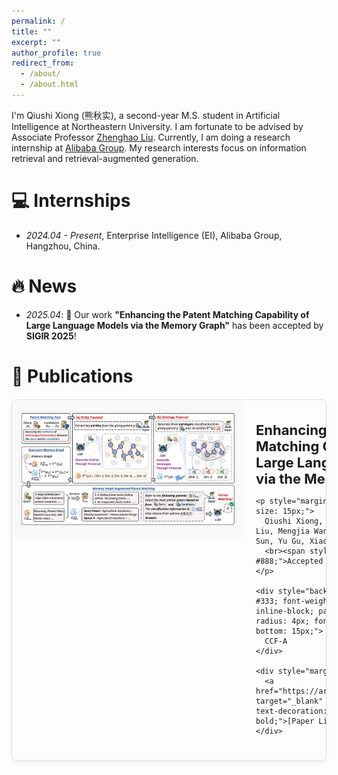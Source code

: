 ```yaml
---
permalink: /
title: ""
excerpt: ""
author_profile: true
redirect_from:
  - /about/
  - /about.html
---
```


I'm Qiushi Xiong (熊秋实), a second-year M.S. student in Artificial Intelligence at Northeastern University. I am fortunate to be advised by Associate Professor [Zhenghao Liu](https://edwardzh.github.io/). Currently, I am doing a research internship at [Alibaba Group](https://ali-home.alibaba.com/). My research interests focus on information retrieval and retrieval-augmented generation.

# 💻 Internships
- *2024.04 - Present*, Enterprise Intelligence (EI), Alibaba Group, Hangzhou, China.

# 🔥 News
- *2025.04*: 🎉 Our work **"Enhancing the Patent Matching Capability of Large Language Models via the Memory Graph"** has been accepted by **SIGIR 2025**!

# 📝 Publications

<div style="border: 1px solid #ddd; border-radius: 8px; overflow: hidden; max-width: 1000px; margin: 20px auto; box-shadow: 0 4px 8px rgba(0,0,0,0.05); display: flex;">

  <div style="flex: 0 0 350px; height: 200px; display: flex; align-items: center; justify-content: center; background: #f9f9f9; padding: 10px;">
    <img src="../images/model.png" alt="Paper Image" style="max-width: 100%; max-height: 100%; object-fit: contain;">
  </div>

  <div style="flex: 1; padding: 25px 25px 25px 20px;">
    <h3 style="margin: 10px 0 10px 0; font-size: 22px;">Enhancing the Patent Matching Capability of Large Language Models via the Memory Graph</h3>
    
    <p style="margin: 0 0 12px 0; font-size: 15px;">
      Qiushi Xiong, Zhipeng Xu, Zhenghao Liu, Mengjia Wang, Zulong Chen, Yue Sun, Yu Gu, Xiaohua Li, Ge Yu  
      <br><span style="color: #888;">Accepted to SIGIR 2025</span>
    </p>

    <div style="background: #FFD700; color: #333; font-weight: bold; display: inline-block; padding: 2px 8px; border-radius: 4px; font-size: 13px; margin-bottom: 15px;">
      CCF-A
    </div>

    <div style="margin-top: 10px;">
      <a href="https://arxiv.org/abs/2504.14845" target="_blank" style="color: #1a73e8; text-decoration: none; font-weight: bold;">[Paper Link]</a>
    </div>
  </div>

</div>
